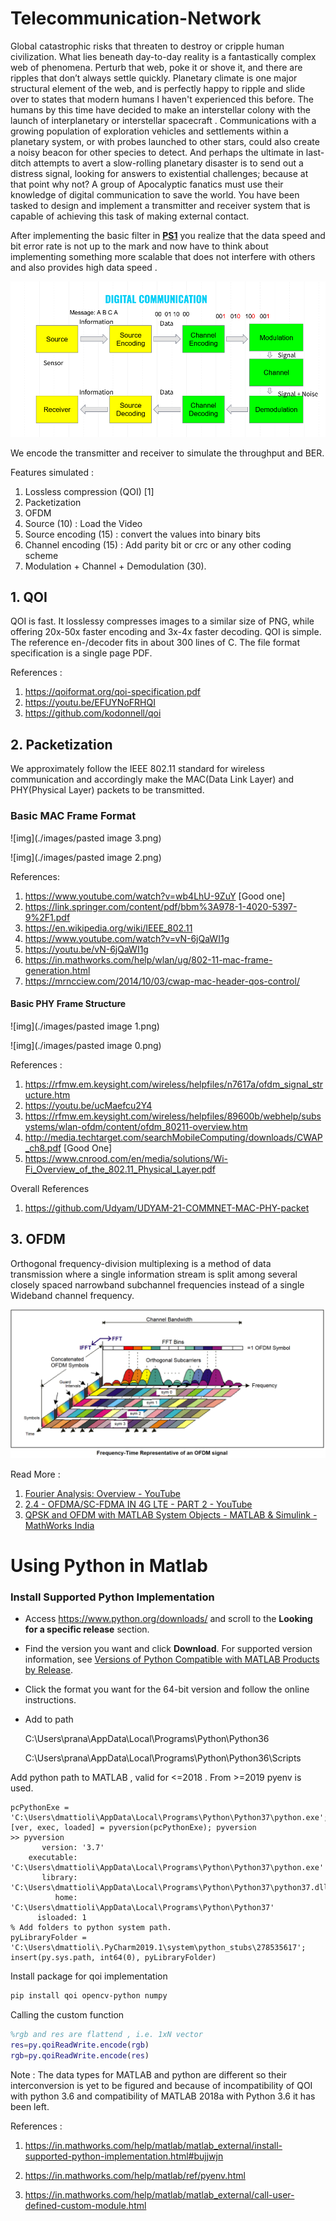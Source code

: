 # Telecommunication-Network

Global catastrophic risks that threaten to destroy or cripple human civilization. What lies beneath day-to-day reality is a fantastically complex web of phenomena. Perturb that web, poke it or shove it, and there are ripples that don’t always settle quickly.  Planetary climate is one major structural element of the web, and is perfectly happy to ripple and slide over to states that modern humans I haven't experienced this before.  The humans by this time have decided to make an interstellar colony with the launch of interplanetary or interstellar spacecraft . Communications with a growing population of exploration vehicles and settlements within a planetary system, or with probes launched to other stars, could also create a noisy beacon for other species to detect. And perhaps the ultimate in last-ditch attempts to avert a slow-rolling planetary disaster is to send out a distress signal, looking for answers to existential challenges; because at that point why not? A group of Apocalyptic fanatics must use their knowledge of digital communication to save the world. You have been tasked to design and implement a transmitter and receiver system that is capable of achieving this task of making external contact.

After implementing the basic filter in [**PS1**](https://drive.google.com/file/d/1K-Q769eI4hD5HQTjU-G_cNm_K-4oOSci/view) you realize that the data speed and bit error rate is not up to the mark and now have to think about implementing something more scalable that does not interfere with others and also provides high data speed .

![img](./images/4NBPhRv07pHeMuIEw5wfAgfYJ5COlIV9hZ5EYU2ytpY3APkb4W6qw_-EI-F286wh91cFP9QIkbZOGh8CpQZC8qL7ThtF7f2H1ytbpYbI-pX2FTeiQz5DekFjWjZWzQ)

We encode the transmitter and receiver to simulate the throughput and BER.

Features simulated :

1. Lossless compression (QOI) [1]
2. Packetization 
3. OFDM
4. Source (10) : Load the Video 
5. Source encoding (15) : convert the values into binary bits
6. Channel encoding (15) : Add parity bit or crc or any other coding scheme
7. Modulation + Channel + Demodulation (30). 

## 1. QOI

QOI is fast. It losslessy compresses images to a similar size of PNG, while offering 20x-50x faster encoding and 3x-4x faster decoding. QOI is simple. The reference en-/decoder fits in about 300 lines of C.  The file format specification is a single page PDF. 

References :

1. https://qoiformat.org/qoi-specification.pdf
2. https://youtu.be/EFUYNoFRHQI 
3. https://github.com/kodonnell/qoi 

## 2. Packetization

We approximately follow the IEEE 802.11 standard for wireless communication and accordingly make the MAC(Data Link Layer) and PHY(Physical Layer) packets to be transmitted.

### Basic MAC Frame Format

![img](./images/pasted image 3.png)

![img](./images/pasted image 2.png)

References:

1. https://www.youtube.com/watch?v=wb4LhU-9ZuY [Good one]
2. https://link.springer.com/content/pdf/bbm%3A978-1-4020-5397-9%2F1.pdf 
3. https://en.wikipedia.org/wiki/IEEE_802.11 
4. https://www.youtube.com/watch?v=vN-6jQaWI1g
5. https://youtu.be/vN-6jQaWI1g 
6. https://in.mathworks.com/help/wlan/ug/802-11-mac-frame-generation.html 
7. https://mrncciew.com/2014/10/03/cwap-mac-header-qos-control/ 

#### Basic PHY Frame Structure

![img](./images/pasted image 1.png)

![img](./images/pasted image 0.png)

References : 

1. https://rfmw.em.keysight.com/wireless/helpfiles/n7617a/ofdm_signal_structure.htm 
2. https://youtu.be/ucMaefcu2Y4 
3. https://rfmw.em.keysight.com/wireless/helpfiles/89600b/webhelp/subsystems/wlan-ofdm/content/ofdm_80211-overview.htm 
4. http://media.techtarget.com/searchMobileComputing/downloads/CWAP_ch8.pdf [Good One]
5. https://www.cnrood.com/en/media/solutions/Wi-Fi_Overview_of_the_802.11_Physical_Layer.pdf 

Overall References

1. https://github.com/Udyam/UDYAM-21-COMMNET-MAC-PHY-packet 

## 3. OFDM

Orthogonal frequency-division  multiplexing is a method of data transmission where a single information stream is split among several closely spaced narrowband subchannel  frequencies instead of a single Wideband channel frequency.

 ![img](./images/OFDM_fig6_signalv2_1870x884.webp)

Read More :

1. [Fourier Analysis: Overview - YouTube](https://www.youtube.com/watch?v=jNC0jxb0OxE&list=PLMrJAkhIeNNT_Xh3Oy0Y4LTj0Oxo8GqsC) 
2. [2.4 - OFDMA/SC-FDMA IN 4G LTE - PART 2 - YouTube](https://www.youtube.com/watch?v=MBcGO3EC3Qs&list=PLE6yE0jB6BTOY6Z1DKEkQ8yZ8fFPUiCD8&index=6) 
2. [QPSK and OFDM with MATLAB System Objects - MATLAB & Simulink - MathWorks India](https://in.mathworks.com/help/comm/gs/qpsk-and-ofdm-with-matlab-system-objects-1.html) 

# Using Python in Matlab

### Install Supported Python Implementation

- Access https://www.python.org/downloads/ and scroll to the              **Looking for a specific release** section.

- Find the version you want and click **Download**. For supported version information, see [Versions of Python Compatible with MATLAB Products by     Release](https://www.mathworks.com/content/dam/mathworks/mathworks-dot-com/support/sysreq/files/python-compatibility.pdf).

- Click the format you want for the 64-bit version and follow the online instructions.

- Add to path

  C:\Users\prana\AppData\Local\Programs\Python\Python36

  C:\Users\prana\AppData\Local\Programs\Python\Python36\Scripts


Add python path to MATLAB , valid for <=2018 . From >=2019 pyenv is used.

```
pcPythonExe = 'C:\Users\dmattioli\AppData\Local\Programs\Python\Python37\python.exe';
[ver, exec, loaded]	= pyversion(pcPythonExe); pyversion
>> pyversion
       version: '3.7'
    executable: 'C:\Users\dmattioli\AppData\Local\Programs\Python\Python37\python.exe'
       library: 'C:\Users\dmattioli\AppData\Local\Programs\Python\Python37\python37.dll'
          home: 'C:\Users\dmattioli\AppData\Local\Programs\Python\Python37'
      isloaded: 1
% Add folders to python system path.
pyLibraryFolder = 'C:\Users\dmattioli\.PyCharm2019.1\system\python_stubs\278535617';
insert(py.sys.path, int64(0), pyLibraryFolder)
```

Install package for qoi implementation 

```bash
pip install qoi opencv-python numpy
```

Calling the custom function 

```matlab
%rgb and res are flattend , i.e. 1xN vector  
res=py.qoiReadWrite.encode(rgb)
rgb=py.qoiReadWrite.encode(res)
```

Note : The data types for MATLAB and python are different so their interconversion is yet to be figured and because of incompatibility of QOI with python 3.6 and compatibility of MATLAB 2018a with Python 3.6 it has been left. 

References :

1. https://in.mathworks.com/help/matlab/matlab_external/install-supported-python-implementation.html#bujjwjn

2. https://in.mathworks.com/help/matlab/ref/pyenv.html 
3. https://in.mathworks.com/help/matlab/matlab_external/call-user-defined-custom-module.html

